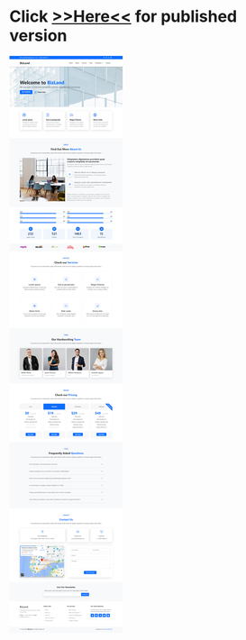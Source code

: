 # Click [>>Here<<](https://bizlandtemplatetask.netlify.app/) for published version

![Alt text](screencapture-127-0-0-1-5500-index-html-2022-04-28-20_36_00.png?raw=true "Title")
